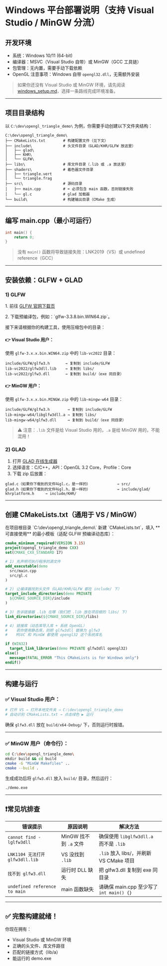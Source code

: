 # Windows 平台部署说明（支持 Visual Studio / MinGW 分流）

## 开发环境

* 系统：Windows 10/11 (64-bit)
* 编译器：MSVC（Visual Studio 自带）或 MinGW（GCC 工具链）
* 包管理：无内置，需要手动下载依赖
* OpenGL 注意事项：Windows 自带 `opengl32.dll`，无需额外安装

> 如果你还没有 Visual Studio 或 MinGW 环境，请先阅读 [windows\_setup.md](./windows_setup.md)，选择一条路线完成环境准备。

---

## 项目目录结构

以 `C:\dev\opengl_triangle_demo\` 为例，你需要手动创建以下文件夹结构：

```
C:\dev\opengl_triangle_demo\
├── CMakeLists.txt        # 构建配置文件（见下文）
├── include\              # 头文件目录（GLAD/KHR/GLFW 放这里）
│   ├── glad\
│   ├── KHR\
│   └── GLFW\
├── libs\                 # 库文件目录（.lib 或 .a 放这里）
├── shaders\              # 着色器文件目录
│   ├── triangle.vert
│   └── triangle.frag
├── src\                  # 源码目录
│   ├── main.cpp          # ⬅️ 必须包含 main 函数，否则链接失败
│   └── gl.c              # glad 加载器
└── build\                # 构建输出目录（CMake 生成）
```

---

## 编写 main.cpp（最小可运行）

```cpp
int main() {
    return 0;
}
```

> 没有 `main()` 函数将导致链接失败：LNK2019（VS）或 undefined reference（GCC）

---

## 安装依赖：GLFW + GLAD

### 1) GLFW

1\. 前往 [GLFW 官网下载页](https://www.glfw.org/download.html$。)

2\. 下载预编译包，例如：\`glfw-3.3.8.bin.WIN64.zip\`。

接下来请根据你的构建工具，使用压缩包中的目录：

#### 👉 Visual Studio 用户：

使用 `glfw-3.x.x.bin.WIN64.zip` 中的 `lib-vc2022` 目录：

```
include/GLFW/glfw3.h       → 复制到 include/GLFW
lib-vc2022/glfw3dll.lib    → 复制到 libs/
lib-vc2022/glfw3.dll       → 复制到 build/（exe 同目录）
```

#### 👉 MinGW 用户：

使用 `glfw-3.x.x.bin.MINGW.zip` 中的 `lib-mingw-w64` 目录：

```
include/GLFW/glfw3.h        → 复制到 include/GLFW
lib-mingw-w64/libglfw3dll.a → 复制到 libs/
lib-mingw-w64/glfw3.dll     → 复制到 build/（exe 同目录）
```

> ⚠️ 注意：`.lib` 文件是给 Visual Studio 用的，`.a` 是给 MinGW 用的，不能混用！

### 2) GLAD

1. 打开 [GLAD 在线生成器](https://gen.glad.sh/)
2. 选择语言：C/C++，API：OpenGL 3.2 Core，Profile：Core
3. 下载 zip 后放置：

```
glad.c（如果你下载到的文件叫gl.c，是一样的）            → src/
glad.h（如果你下载到的文件叫gl.h，是一样的）            → include/glad/
khrplatform.h     → include/KHR/
```

---

## 创建 CMakeLists.txt（通用于 VS / MinGW）

在项目根目录 \`C:\dev\opengl\_triangle\_demo\\\` 新建 \`CMakeLists.txt\`，填入 \*\*可直接使用\*\* 的最小模板（适配 GLFW 预编译动态库）：

```cmake
cmake_minimum_required(VERSION 3.15)
project(opengl_triangle_demo CXX)
set(CMAKE_CXX_STANDARD 17)

# 1) 先声明可执行程序的源文件
add_executable(demo
  src/main.cpp
  src/gl.c
)

# 2) 让编译器找到头文件（GLAD/KHR/GLFW 都在 include/ 下）
target_include_directories(demo PRIVATE
  ${CMAKE_SOURCE_DIR}/include
)

# 3) 告诉链接器 .lib 在哪（我们把 .lib 放在项目根的 libs/ 下）
link_directories(${CMAKE_SOURCE_DIR}/libs)

# 4) 链接库（动态库导入库 + 系统 OpenGL）
#    若你使用静态库，则把 glfw3dll 替换为 glfw3
#    MSVC 和 MinGW 都使用 opengl32 这个系统库名

if (WIN32)
  target_link_libraries(demo PRIVATE glfw3dll opengl32)
else()
  message(FATAL_ERROR "This CMakeLists is for Windows only")
endif()
```

---

## 构建与运行

### ✅ Visual Studio 用户：

```bash
# 打开 VS → 打开本地文件夹 → C:\dev\opengl_triangle_demo
# 自动识别 CMakeLists.txt → 点击绿色 ▶ 运行
```

确保 `glfw3.dll` 放在 `build/x64-Debug/` 下，否则运行时报错。

---

### ✅ MinGW 用户（命令行）：

```bash
cd C:\dev\opengl_triangle_demo\
mkdir build && cd build
cmake -G "MinGW Makefiles" ..
cmake --build .
```

生成成功后将 `glfw3.dll` 放入 `build/` 目录，然后运行：

```bash
./demo.exe
```

---

## ❗常见坑排查

| 错误提示                          | 原因说明              | 解决方法                              |
| ----------------------------- | ----------------- | --------------------------------- |
| `cannot find -lglfw3dll`      | MinGW 找不到 `.a` 文件 | 确保使用 `libglfw3dll.a` 而不是 `.lib`   |
| `LNK1104 无法打开 glfw3dll.lib`   | VS 没找到 `.lib`     | `.lib` 放入 libs/，并刷新 VS CMake 项目   |
| `找不到 glfw3.dll`               | 运行时 DLL 缺失        | 把 glfw3.dll 复制到 exe 同目录           |
| `undefined reference to main` | main 函数缺失         | 请确保 main.cpp 至少写了 `int main() {}` |

---

## ✅ 完整构建就绪！

你现在拥有：

* Visual Studio 或 MinGW 环境
* 正确的头文件、库文件路径
* 匹配的链接方式（lib/a）
* 能运行的 demo.exe

